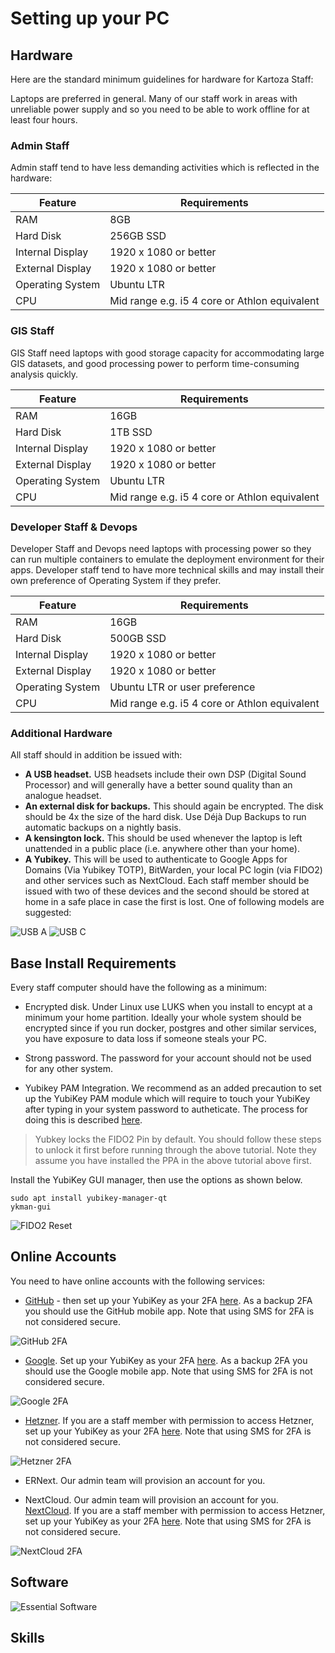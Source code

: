# Setting up your PC

## Hardware

Here are the standard minimum guidelines for hardware for Kartoza Staff:

Laptops are preferred in general. Many of our staff work in areas with unreliable power supply and so you need to be able to work offline for at least four hours.

### Admin Staff

Admin staff tend to have less demanding activities which is reflected in the hardware:

Feature | Requirements
--------|--------------
RAM | 8GB
Hard Disk | 256GB SSD
Internal Display | 1920 x 1080 or better
External Display | 1920 x 1080 or better
Operating System | Ubuntu LTR
CPU | Mid range e.g. i5 4 core or Athlon equivalent

### GIS Staff

GIS Staff need laptops with good storage capacity for accommodating large GIS datasets, and good processing power to perform time-consuming analysis quickly.

Feature | Requirements
--------|--------------
RAM | 16GB
Hard Disk | 1TB SSD
Internal Display | 1920 x 1080 or better
External Display | 1920 x 1080 or better
Operating System | Ubuntu LTR
CPU | Mid range e.g. i5 4 core or Athlon equivalent

### Developer Staff & Devops

Developer Staff and Devops need laptops with processing power so they can run multiple containers to emulate the deployment environment for their apps. Developer staff tend to have more technical skills and may install their own preference of Operating System if they prefer.

Feature | Requirements
--------|--------------
RAM | 16GB
Hard Disk | 500GB SSD
Internal Display | 1920 x 1080 or better
External Display | 1920 x 1080 or better
Operating System | Ubuntu LTR or user preference
CPU | Mid range e.g. i5 4 core or Athlon equivalent

### Additional Hardware

All staff should in addition be issued with:

* **A USB headset.** USB headsets include their own DSP (Digital Sound Processor) and will generally have a better sound quality than an analogue headset.
* **An external disk for backups.** This should again be encrypted. The disk should be 4x the size of the hard disk. Use Déjà Dup Backups to run automatic backups on a nightly basis.
* **A kensington lock.** This should be used whenever the laptop is left unattended in a public place (i.e. anywhere other than your home).
* **A Yubikey.** This will be used to authenticate to Google Apps for Domains (Via Yubikey TOTP), BitWarden, your local PC login (via FIDO2) and other services such as NextCloud. Each staff member should be issued with two of these devices and the second should be stored at home in a safe place in case the first is lost. One of following models are suggested:

![USB A](./img/yubikey-usba.png)
![USB C](./img/yubikey-usbc.png)


## Base Install Requirements

Every staff computer should have the following as a minimum:

* Encrypted disk. Under Linux use LUKS when you install to encypt at a minimum your home partition. Ideally your whole system should be encrypted since if you run docker, postgres and other similar services, you have exposure to data loss if someone steals your PC.

* Strong password. The password for your account should not be used for any other system.

* Yubikey PAM Integration. We recommend as an added precaution to set up the YubiKey PAM module which will require to touch your YubiKey after typing in your system password to autheticate. The process for doing this is described [here](https://support.yubico.com/hc/en-us/articles/360016649099-Ubuntu-Linux-Login-Guide-U2F).

> Yubkey locks the FIDO2 Pin by default. You should follow  these steps to unlock it first before running through the above tutorial. Note they assume you have installed the PPA in the above tutorial above first.

Install the YubiKey GUI manager, then use the options as shown below.

```
sudo apt install yubikey-manager-qt
ykman-gui
```

![FIDO2 Reset](./img/reset-yubikey-fido-keys.png)

## Online Accounts

You need to have online accounts with the following services:

* [GitHub](https://github.com) - then set up your YubiKey as your 2FA [here](https://github.com/settings/two_factor_authentication/configure). As a backup 2FA you should use the GitHub mobile app. Note that using SMS for 2FA is not considered secure.

![GitHub 2FA](img/github-2fa.png)

* [Google](https://myaccount.google.com/). Set up your YubiKey as your 2FA [here](https://myaccount.google.com/two-step-verification/security-keys). As a backup 2FA you should use the Google mobile app. Note that using SMS for 2FA is not considered secure.

![Google 2FA](img/google-2fa.png)

* [Hetzner](https://hetzner.com). If you are a staff member with permission to access Hetzner, set up your YubiKey as your 2FA [here](https://accounts.hetzner.com/tfa). Note that using SMS for 2FA is not considered secure.

![Hetzner 2FA](img/hetzner-2fa.png)

* ERNext. Our admin team will provision an account for you.

* NextCloud. Our admin team will provision an account for you. [NextCloud](https://cloud.kartoza.com/). If you are a staff member with permission to access Hetzner, set up your YubiKey as your 2FA [here](https://cloud.kartoza.com/settings/user/security). Note that using SMS for 2FA is not considered secure.

![NextCloud 2FA](img/nextcloud-2fa.png)

## Software

![Essential Software](./img/essential_software.png)

## Skills
